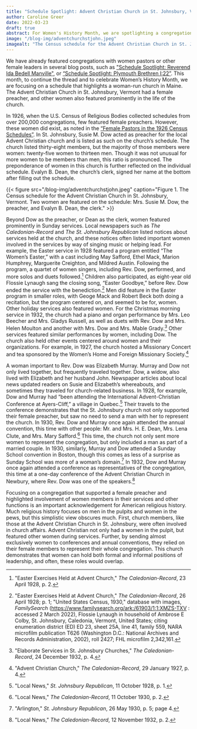 ```yaml
---
title: "Schedule Spotlight: Advent Christian Church in St. Johnsbury, Vermont"
author: Caroline Greer
date: 2022-03-23
draft: true
abstract: For Women's History Month, we are spotlighting a congregation that not only had a female pastor but had highly active women church members in their church services and official leadership. 
image: "/blog-img/adventchurchstjohn.jpeg"
imagealt: "The Census schedule for the Advent Christian Church in St. Johnsbury, Vermont. Two women are featured on the schedule: Mrs. Susie M. Dow, the preacher, and Evalyn B. Dean, the clerk."
---
```


We have already featured congregations with women pastors or other female leaders in several blog posts, such as ["Schedule Spotlight: Reverend Ida Bedell Manville"](https://religiousecologies.org/blog/schedule-spotlight-reverend-ida-bedell-manville/), or [“Schedule Spotlight: Plymouth Brethren I:22”](https://religiousecologies.org/blog/schedule-spotlight-plymouth-brethren-i-122/). This month, to continue the thread and to celebrate Women’s History Month, we are focusing on a schedule that highlights a woman-run church in Maine. The Advent Christian Church in St. Johnsbury, Vermont had a female preacher, and other women also featured prominently in the life of the church. 

In 1926, when the U.S. Census of Religious Bodies collected schedules from over 200,000 congregations, few featured female preachers. However, these women did exist, as noted in the [“Female Pastors in the 1926 Census Schedules”](https://religiousecologies.org/blog/female-pastors-in-the-1926-census-schedules/). In St. Johnsbury, Susie M. Dow acted as preacher for the local Advent Christian church and is listed as such on the church’s schedule. The church listed thirty-eight members, but the majority of those members were women: twenty-five women to thirteen men. Though it was not unusual for more women to be members than men, this ratio is pronounced. The preponderance of women in this church is further reflected on the individual schedule. Evalyn B. Dean, the church’s clerk, signed her name at the bottom after filling out the schedule. 

{{< figure src="/blog-img/adventchurchstjohn.jpeg" caption="Figure 1. The Census schedule for the Advent Christian Church in St. Johnsbury, Vermont. Two women are featured on the schedule: Mrs. Susie M. Dow, the preacher, and Evalyn B. Dean, the clerk." >}}

Beyond Dow as the preacher, or Dean as the clerk, women featured prominently in Sunday services. Local newspapers such  as *The Caledonian-Record* and *The St. Johnsbury Republican* listed notices about services held at the church, and these notices often listed important women involved in the services by way of singing music or helping lead. For example, the Easter service in 1928 featured a program entitled “The Women’s Easter,” with a cast including May Safford, Ethel Mack, Marion Humphrey, Marguerite Creighton, and Mildred Austin. Following the program, a quartet of women singers, including Rev. Dow, performed, and more solos and duets followed.[^1] Children also participated, as eight-year old Flossie Lynaugh sang the closing song, “Easter Goodbye,” before Rev. Dow ended the service with the benediction.[^2] Men did feature in the Easter program in smaller roles, with Geoge Mack and Robert Beck both doing a recitation, but the program centered on, and seemed to be for, women. Other holiday services also featured women. For the Christmas morning service in 1932, the church had a piano and organ performance by Mrs. Leo Beecher and Mrs. Gladys Russell, as well as duets with Rev. Dow and Mrs. Helen Moulton and another with Mrs. Dow and Mrs. Mable Grady.[^3] Other services featured similar performances by women, including Dow. The church also held other events centered around women and their organizations. For example, in 1927, the church hosted a Missionary Concert and tea sponsored by the Women’s Home and Foreign Missionary Society.[^4]

A woman important to Rev. Dow was Elizabeth Murray. Murray and Dow not only lived together, but frequently traveled together. Dow, a widow, also lived with Elizabeth and her husband John. Newspaper articles about local news updated readers on Susie and Elizabeth’s whereabouts, and sometimes they traveled for church-related business. In 1928, for example, Dow and Murray had “been attending the International Advent-Christian Conference at Ayers-Cliff,” a village in Quebec.[^5] Their travels to the conference demonstrates that the St. Johnsbury church not only supported their female preacher, but saw no need to send a man with her to represent the church. In 1930, Rev. Dow and Murray once again attended the annual convention, this time with other people: Mr. and Mrs. H. E. Dean, Mrs. Lena Clute, and Mrs. Mary Safford.[^6] This time, the church not only sent more women to represent the congregation, but only included a man as part of a married couple. In 1930, similarly, Murray and Dow attended a Sunday School convention in Boston, though this comes as less of a surprise as Sunday School was more of a woman’s domain.[^7] In 1932, Dow and Murray once again attended a conference as representatives of the congregation, this time at a one-day conference of the Advent Christian Church in Newbury, where Rev. Dow was one of the speakers.[^8]

Focusing on a congregation that supported a female preacher and highlighted involvement of women members in their services and other functions is an important acknowledgement for American religious history. Much religious history focuses on men in the pulpits and women in the pews, but this simplistic view obscures much. First, church members, like those at the Advent Christian Church in St. Johnsbury, were often involved in church affairs. Advent Christian not only had a women in the pulpit, but featured other women during services. Further, by sending almost exclusively women to conferences and annual conventions, they relied on their female members to represent their whole congregation. This church demonstrates that women can hold both formal and informal positions of leadership, and often, these roles would overlap. 

[^1]: "Easter Exercises Held at Advent Church," *The Caledonian-Record*, 23 April 1928, p. 2. 
[^2]: "Easter Exercises Held at Advent Church," *The Caledonian-Record*, 26 April 1928; p. 1; "United States Census, 1930," database with images, *FamilySearch* (https://www.familysearch.org/ark:/61903/1:1:XMZS-TXV : accessed 2 March 2022), Flossie Lynaugh in household of Ambrose E Colby, St. Johnsbury, Caledonia, Vermont, United States; citing enumeration district (ED) ED 23, sheet 25A, line 41, family 559, NARA microfilm publication T626 (Washington D.C.: National Archives and Records Administration, 2002), roll 2427; FHL microfilm 2,342,161.
[^3]: "Elaborate Services in St. Johnsbury Churches," *The Caledonian-Record*, 24 December 1932, p. 4.  
[^4]: "Advent Christian Church," *The Caledonian-Record*, 29 January 1927, p. 4.
[^5]: "Local News," *St. Johnsbury Republican*, 11 October 1928, p. 1.
[^6]: "Local News,"  *The Caledonian-Record*, 11 October 1930, p. 2. 
[^7]: "Arlington," *St. Johnsbury Republican*, 26 May 1930, p. 5; page 4.  
[^8]: "Local News," *The Caledonian-Record*, 12 November 1932, p. 2.
